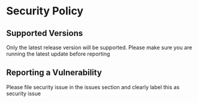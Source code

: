 # Security Policy

## Supported Versions

Only the latest release version will be supported. Please make sure you are running the latest update before reporting 

## Reporting a Vulnerability

Please file security issue in the issues section and clearly label this as security issue
